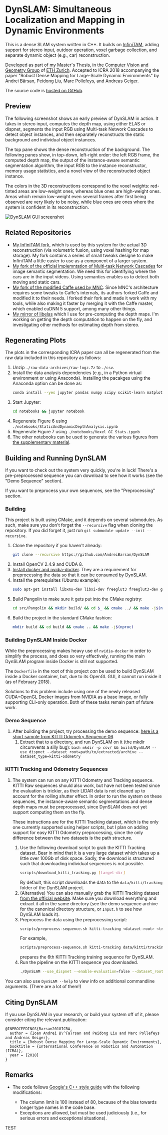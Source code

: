 # DynSLAM: Simultaneous Localization and Mapping in Dynamic Environments

This is a dense SLAM system written in C++. It builds on [InfiniTAM](https://github.com/victorprad/InfiniTAM), adding support
for stereo input, outdoor operation, voxel garbage collection,
and separate dynamic object (e.g., car) reconstruction.

Developed as part of my Master's Thesis, in the [Computer
Vision and Geometry Group](https://cvg.ethz.ch) of [ETH
Zurich](https://ethz.ch). Accepted to ICRA 2018 accompanying
the paper "Robust Dense Mapping for Large-Scale Dynamic 
Environments" by Andrei Bârsan, Peidong Liu, Marc Pollefeys, and Andreas Geiger.

The source code is [hosted on GitHub](https://github.com/AndreiBarsan/DynSLAM).

## Preview

The following screenshot shows an early preview of DynSLAM in action. It
takes in stereo input, computes the depth map, using either ELAS or
dispnet, segments the input RGB using Multi-task Network Cascades to
detect object instances, and then separately reconstructs the static
background and individual object instances.

The top pane shows the dense reconstruction of the background. The
following panes show, in top-down, left-right order: the left RGB frame,
the computed depth map, the output of the instance-aware semantic
segmentation algorithm, the input RGB to the instance reconstructor,
memory usage statistics, and a novel view of the reconstructed object
instance.

The colors in the 3D reconstructions correspond to the voxel weights:
red-tinted areas are low-weight ones, whereas blue ones are high-weight
ones. Areas which remain low-weight even several frames after first
being observed are very likely to be noisy, while blue ones are ones
where the system is confident in its reconstruction.

![DynSLAM GUI screenshot](data/screenshots/dynslam-preview.png)

## Related Repositories

 * [My InfiniTAM fork](https://github.com/AndreiBarsan/InfiniTAM), which
   is used by this system for the actual 3D reconstruction (via
   volumetric fusion, using voxel hashing for map storage). My fork
   contains a series of small tweaks designe to make InfiniTAM a little
   easier to use as a component of a larger system.
 * [My fork of the official implemntation of Multi-task Network Cascades](https://github.com/AndreiBarsan/MNC)
    for image semantic segmentation. We need this for identifying where
    the cars are in the input videos. Using semantics enables us to
    detect both moving and static cars.
 * [My fork of the modified Caffe used by MNC](https://github.com/AndreiBarsan/caffe-mnc). Since MNC's architecture requires
 some tweaks to Caffe's internals, its authors forked Caffe and modified
 it to their needs. I forked their fork and made it work with my tools,
 while also making it faster by merging it with the Caffe master, which
 enabled cuDNN 5 support, among many other things.
  * [My mirror of libelas](https://github.com/AndreiBarsan/libelas-tooling)
  which I use for pre-computing the depth maps. I'm working on getting
  the depth computation to happen on the fly, and investigating other
  methods for estimating depth from stereo.

## Regenerating Plots

The plots in the corresponding ICRA paper can all be regenerated from the raw
data included in this repository as follows:

  1. Unzip `./raw-data-archives/raw-logz.7z` to `./csv`.
  1. Install the data analysis dependencies (e.g., in a Python virtual
     environment or using Anaconda). Installing the pacakges using the Anaconda
     option can be done as:
     ```bash
     conda install --yes jupyter pandas numpy scipy scikit-learn matplotlib seaborn
     ```
  1. Start Jupyter:
     ```bash
     cd notebooks && jupyter notebook
     ```
  1. Regenerate Figure 6 using `./notebooks/StaticAndDynamicDepthAnalysis.ipynb`
  1. Regenerate Figure 7 using `./notebooks/Voxel GC Stats.ipynb`
  1. The other notebooks can be used to generate the various figures from [the
     supplementary material](http://andreibarsan.github.io/dynslam).


## Building and Running DynSLAM

If you want to check out the system very quickly, you're in luck!
There's a pre-preprocessed sequence you can download to see how it works (see 
the "Demo Sequence" section).

If you want to preprocess your own sequences, see the "Preprocessing" section.

### Building 

This project is built using CMake, and it depends on several submodules. 
As such, make sure you don't forget the `--recursive` flag when cloning the 
repository. If you did
forget it, just run `git submodule update --init --recursive`.

 1. Clone the repository if you haven't already:
    ```bash
    git clone --recursive https://github.com/AndreiBarsan/DynSLAM
    ```
 1. Install OpenCV 2.4.9 and CUDA 8.
 1. [Install docker and nvidia-docker](https://github.com/NVIDIA/nvidia-docker).
    They are a requirement for preprocessing the data so that it can be consumed
    by DynSLAM.
 1. Install the prerequisites (Ubuntu example):
    ```bash
    sudo apt-get install libxmu-dev libxi-dev freeglut3 freeglut3-dev glew-utils libglew-dev libglew-dbg libpthread-stubs0-dev binutils-dev libgflags-dev libpng++-dev libeigen3-dev
    ```
 1. Build Pangolin to make sure it gets put into the CMake registry:
    ```bash
    cd src/Pangolin && mkdir build/ && cd $_ && cmake ../ && make -j$(nproc)
    ```
 1. Build the project in the standard CMake fashion:
    ```bash
    mkdir build && cd build && cmake .. && make -j$(nproc)
    ```
    
### Building DynSLAM Inside Docker

While the preprocessing makes heavy use of `nvidia-docker` in order to simplify
the process, and does so very effectively, running the main DynSLAM program 
inside Docker is still not supported.

The `Dockerfile` in the root of this project *can* be used to build DynSLAM 
inside a Docker container, but, due to its OpenGL GUI, it cannot run inside it
(as of February 2018).

Solutions to this problem include using one of the newly released CUDA+OpenGL 
Docker images from NVIDIA as a base image, or fully supporting CLI-only 
operation. Both of these tasks remain part of future work.


### Demo Sequence
 1. After building the project, try processing the demo sequence: 
    [here is a short sample from KITTI Odometry Sequence 06](https://drive.google.com/uc?export=download&confirm=Nnbd&id=1V-I4Tle7MNbmnf2qRe6aTpjxOld2M2i8).
      1. Extract that to a directory, and run DynSLAM on it (the mkdir circumvents a silly bug):
        ```bash
        mkdir -p csv/ && build/DynSLAM --use_dispnet --dataset_root=path/to/extracted/archive --dataset_type=kitti-odometry
        ```

### KITTI Tracking and Odometry Sequences
 1. The system can run on any KITTI Odometry and Tracking sequence. 
    KITTI Raw sequences should also work, but have not been 
    tested since the evaluation is trickier, as their LIDAR data is not cleaned
    up to account for the rolling shutter effect. In order to run the system on
    these sequences, the instance-aware semantic segmentations and dense depth
    maps must be preprocessed, since DynSLAM does not yet support computing them
    on the fly. 
    
    These instructions are for the KITTI Tracking dataset, which is
    the only one currently supported using helper scripts, but I plan on adding
    support for easy KITTI Odometry preprocessing, since the only difference
    between the two datasets is the path structure.
    1. Use the following download script to grab the KITTI Tracking dataset. Bear in mind
       that it is a very large dataset which takes up a little over 100Gb of
       disk space. Sadly, the download is structured such that downloading 
       individual sequences is not possible.
       ```bash
       scripts/download_kitti_tracking.py [target-dir]
       ```
       By default, this script downloads the data to the `data/kitti/tracking`
       folder of the DynSLAM project.
    1. (Alternative) You can also manually grab the KITTI Tracking dataset 
    [from the official website](www.cvlibs.net/datasets/kitti/eval_odometry.php).
    Make sure you download everything and extract it all in the same directory 
    (see the demo sequence archive for the canonical directory structure, or 
    `Input.h` to see how DynSLAM loads it).
    1. Preprocess the data using the preprocessing script:
        ```bash
        scripts/preprocess-sequence.sh kitti-tracking <dataset-root> <training/testing> <number>
        ```
        For example,
        ```bash
        scripts/preprocess-sequence.sh kitti-tracking data/kitti/tracking training 6
        ```
        prepares the 6th KITTI Tracking training sequence for DynSLAM.
    1. Run the pipeline on the KITTI sequence you downloaded.
       ```bash
       ./DynSLAM --use_dispnet --enable-evaluation=false --dataset_root=<dataset-root> --dataset_type=kitti-tracking --kitti_tracking_sequence_id=<number>
       ```
 
 You can also use `DynSLAM --help` to view info on additional commandline arguments. (There are a lot of them!)


## Citing DynSLAM

If you use DynSLAM in your research, or build your system off of it, please
consider citing the relevant publication:

```
@INPROCEEDINGS{Barsan2018ICRA,
  author = {Ioan Andrei B\^{a}rsan and Peidong Liu and Marc Pollefeys and Andreas Geiger},
  title = {Robust Dense Mapping for Large-Scale Dynamic Environments},
  booktitle = {International Conference on Robotics and Automation (ICRA)},
  year = {2018}
}
```

## Remarks

  * The code follows
    [Google's C++ style guide](https://google.github.io/styleguide/cppguide.html)
    with the following modifications:

    * The column limit is 100 instead of 80, because of the bias towards
      longer type names in the code base.
    * Exceptions are allowed, but must be used judiciously (i.e., for
      serious errors and exceptional situations).

TEST